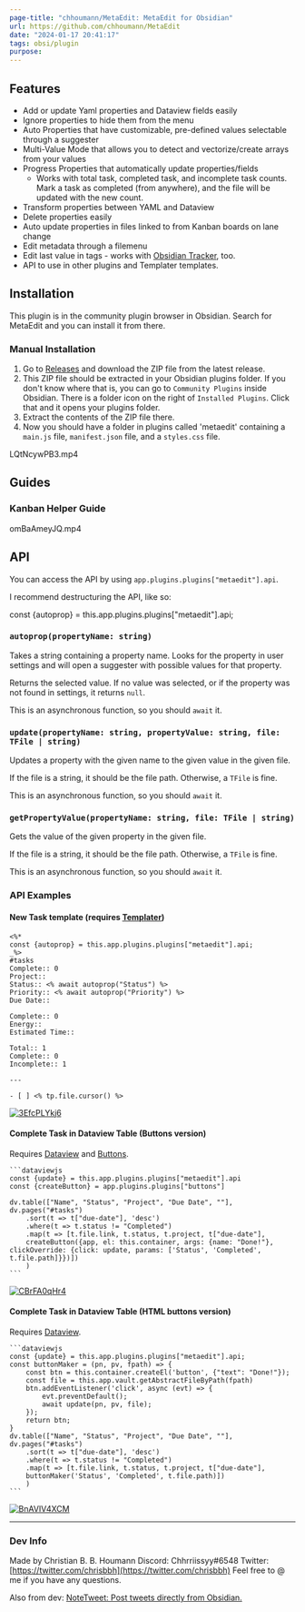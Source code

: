 ```yaml
---
page-title: "chhoumann/MetaEdit: MetaEdit for Obsidian"
url: https://github.com/chhoumann/MetaEdit
date: "2024-01-17 20:41:17"
tags: obsi/plugin
purpose:
---
```


## Features

-   Add or update Yaml properties and Dataview fields easily
-   Ignore properties to hide them from the menu
-   Auto Properties that have customizable, pre-defined values selectable through a suggester
-   Multi-Value Mode that allows you to detect and vectorize/create arrays from your values
-   Progress Properties that automatically update properties/fields
    -   Works with total task, completed task, and incomplete task counts. Mark a task as completed (from anywhere), and the file will be updated with the new count.
-   Transform properties between YAML and Dataview
-   Delete properties easily
-   Auto update properties in files linked to from Kanban boards on lane change
-   Edit metadata through a filemenu
-   Edit last value in tags - works with [Obsidian Tracker](https://github.com/pyrochlore/obsidian-tracker), too.
-   API to use in other plugins and Templater templates.

## Installation

This plugin is in the community plugin browser in Obsidian. Search for MetaEdit and you can install it from there.

### Manual Installation

1.  Go to [Releases](https://github.com/chhoumann/MetaEdit/releases) and download the ZIP file from the latest release.
2.  This ZIP file should be extracted in your Obsidian plugins folder. If you don't know where that is, you can go to `Community Plugins` inside Obsidian. There is a folder icon on the right of `Installed Plugins`. Click that and it opens your plugins folder.
3.  Extract the contents of the ZIP file there.
4.  Now you should have a folder in plugins called 'metaedit' containing a `main.js` file, `manifest.json` file, and a `styles.css` file.

LQtNcywPB3.mp4

## Guides

### Kanban Helper Guide

omBaAmeyJQ.mp4

## API

You can access the API by using `app.plugins.plugins["metaedit"].api`.

I recommend destructuring the API, like so:

const {autoprop} \= this.app.plugins.plugins\["metaedit"\].api;

### `autoprop(propertyName: string)`

Takes a string containing a property name. Looks for the property in user settings and will open a suggester with possible values for that property.

Returns the selected value. If no value was selected, or if the property was not found in settings, it returns `null`.

This is an asynchronous function, so you should `await` it.

### `update(propertyName: string, propertyValue: string, file: TFile | string)`

Updates a property with the given name to the given value in the given file.

If the file is a string, it should be the file path. Otherwise, a `TFile` is fine.

This is an asynchronous function, so you should `await` it.

### `getPropertyValue(propertyName: string, file: TFile | string)`

Gets the value of the given property in the given file.

If the file is a string, it should be the file path. Otherwise, a `TFile` is fine.

This is an asynchronous function, so you should `await` it.

### API Examples

#### New Task template (requires [Templater](https://github.com/SilentVoid13/Templater))

```
<%*
const {autoprop} = this.app.plugins.plugins["metaedit"].api;
_%>
#tasks 
Complete:: 0
Project::
Status:: <% await autoprop("Status") %>
Priority:: <% await autoprop("Priority") %>
Due Date::

Complete:: 0
Energy::
Estimated Time::

Total:: 1
Complete:: 0
Incomplete:: 1

---

- [ ] <% tp.file.cursor() %>
```

[![3EfcPLYkj6](https://user-images.githubusercontent.com/29108628/119262986-85175f00-bbdd-11eb-8073-424fe9ec93c2.gif)](https://user-images.githubusercontent.com/29108628/119262986-85175f00-bbdd-11eb-8073-424fe9ec93c2.gif)

#### Complete Task in Dataview Table (Buttons version)

Requires [Dataview](https://github.com/blacksmithgu/obsidian-dataview) and [Buttons](https://github.com/shabegom/buttons/).

````
```dataviewjs
const {update} = this.app.plugins.plugins["metaedit"].api
const {createButton} = app.plugins.plugins["buttons"]

dv.table(["Name", "Status", "Project", "Due Date", ""], dv.pages("#tasks")
    .sort(t => t["due-date"], 'desc')
    .where(t => t.status != "Completed")
    .map(t => [t.file.link, t.status, t.project, t["due-date"], 
    createButton({app, el: this.container, args: {name: "Done!"}, clickOverride: {click: update, params: ['Status', 'Completed', t.file.path]}})])
    )
```
````

[![CBrFA0qHr4](https://user-images.githubusercontent.com/29108628/119342641-ab003a80-bc95-11eb-8f0a-15a6ced6b36d.gif)](https://user-images.githubusercontent.com/29108628/119342641-ab003a80-bc95-11eb-8f0a-15a6ced6b36d.gif)

#### Complete Task in Dataview Table (HTML buttons version)

Requires [Dataview](https://github.com/blacksmithgu/obsidian-dataview).

````
```dataviewjs
const {update} = this.app.plugins.plugins["metaedit"].api;
const buttonMaker = (pn, pv, fpath) => {
    const btn = this.container.createEl('button', {"text": "Done!"});
    const file = this.app.vault.getAbstractFileByPath(fpath)
    btn.addEventListener('click', async (evt) => {
        evt.preventDefault();
        await update(pn, pv, file);
    });
    return btn;
}
dv.table(["Name", "Status", "Project", "Due Date", ""], dv.pages("#tasks")
    .sort(t => t["due-date"], 'desc')
    .where(t => t.status != "Completed")
    .map(t => [t.file.link, t.status, t.project, t["due-date"], 
    buttonMaker('Status', 'Completed', t.file.path)])
    )
```
````

[![BnAVIV4XCM](https://user-images.githubusercontent.com/29108628/119342519-7d1af600-bc95-11eb-8ff8-09f19027131e.gif)](https://user-images.githubusercontent.com/29108628/119342519-7d1af600-bc95-11eb-8ff8-09f19027131e.gif)

---

### Dev Info

Made by Christian B. B. Houmann Discord: Chhrriissyy#6548 Twitter: [https://twitter.com/chrisbbh](https://twitter.com/chrisbbh) Feel free to @ me if you have any questions.

Also from dev: [NoteTweet: Post tweets directly from Obsidian.](https://github.com/chhoumann/notetweet_obsidian)
